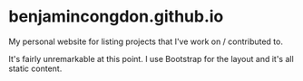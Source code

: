 # benjamincongdon.github.io
My personal website for listing projects that I've work on / contributed to. 

It's fairly unremarkable at this point. I use Bootstrap for the layout and it's all static content.
